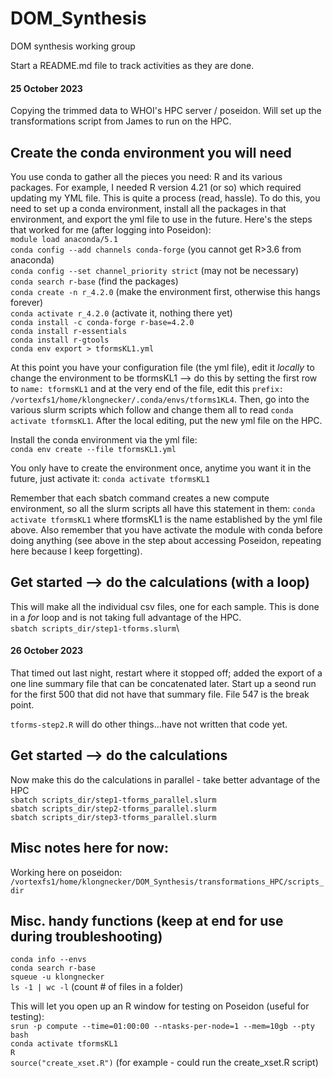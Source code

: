 # DOM_Synthesis
DOM synthesis working group

Start a README.md file to track activities as they are done.
#### 25 October 2023
Copying the trimmed data to WHOI's HPC server / poseidon. Will set up the transformations script from James to run on the HPC.

## Create the conda environment you will need
You use conda to gather all the pieces you need: R and its various packages. 
For example, I needed R version 4.21 (or so) which required updating my YML file. 
This is quite a process (read, hassle). To do this, you need to set up a conda environment, install all the packages in that environment, and export the yml file to use in the future. 
Here's the steps that worked for me (after logging into Poseidon):\
```module load anaconda/5.1```\
```conda config --add channels conda-forge``` (you cannot get R>3.6 from anaconda)\
```conda config --set channel_priority strict``` (may not be necessary)\
```conda search r-base``` (find the packages)\
```conda create -n r_4.2.0``` (make the environment first, otherwise this hangs forever)\
```conda activate r_4.2.0``` (activate it, nothing there yet)\
```conda install -c conda-forge r-base=4.2.0```\
```conda install r-essentials``` \
```conda install r-gtools```\
```conda env export > tformsKL1.yml``` 

At this point you have your configuration file (the yml file), edit it *locally* to change the environment to be tformsKL1 --> do this by setting the first row to ```name: tformsKL1``` and at the very end of the file, edit this ```prefix: /vortexfs1/home/klongnecker/.conda/envs/tforms1KL4```. Then, go into the various slurm scripts which follow and change them all to read ```conda activate tformsKL1```. After the local editing, put the new yml file on the HPC.

Install the conda environment via the yml file:\
```conda env create --file tformsKL1.yml```

You only have to create the environment once, anytime you want it in the future, just activate it:
```conda activate tformsKL1```

Remember that each sbatch command creates a new compute environment, so all the slurm scripts all have this statement in them: ```conda activate tformsKL1``` where tformsKL1 is the name established by the yml file above. Also remember that you have activate the module with conda before doing anything (see above in the step about accessing Poseidon, repeating here because I keep forgetting).



## Get started --> do the calculations (with a loop)
This will make all the individual csv files, one for each sample. This is done in a *for* loop and is not taking full advantage of the HPC.\
```sbatch scripts_dir/step1-tforms.slurm```\
#### 26 October 2023
That timed out last night, restart where it stopped off; added the export of a one line summary file that can be concatenated later. Start up a seond run for the first 500 that did not have that summary file. File 547 is the break point.

```tforms-step2.R``` will do other things...have not written that code yet.


## Get started --> do the calculations
Now make this do the calculations in parallel - take better advantage of the HPC\
```sbatch scripts_dir/step1-tforms_parallel.slurm```\
```sbatch scripts_dir/step2-tforms_parallel.slurm```\
```sbatch scripts_dir/step3-tforms_parallel.slurm```

## Misc notes here for now:
Working here on poseidon:\
```/vortexfs1/home/klongnecker/DOM_Synthesis/transformations_HPC/scripts_dir```


## Misc. handy functions (keep at end for use during troubleshooting)
```conda info --envs```\
```conda search r-base```\
```squeue -u klongnecker```\
```ls -1 | wc -l``` (count # of files in a folder)

This will let you open up an R window for testing on Poseidon (useful for testing):\
```srun -p compute --time=01:00:00 --ntasks-per-node=1 --mem=10gb --pty bash```\
```conda activate tformsKL1```\
```R```\
```source("create_xset.R")``` (for example - could run the create_xset.R script)



